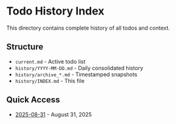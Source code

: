 # Todo History Index

This directory contains complete history of all todos and context.

## Structure
- `current.md` - Active todo list
- `history/YYYY-MM-DD.md` - Daily consolidated history
- `history/archive_*.md` - Timestamped snapshots
- `history/INDEX.md` - This file

## Quick Access
- [2025-08-31](./2025-08-31.md) - August 31, 2025
